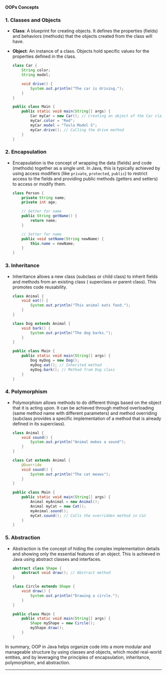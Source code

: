 **OOPs Concepts**

### 1. **Classes and Objects**

- **Class**: A blueprint for creating objects. It defines the properties (fields) and behaviors (methods) that the
  objects created from the class will have.
- **Object**: An instance of a class. Objects hold specific values for the properties defined in the class.

   ```java
   class Car {
       String color;
       String model;

       void drive() {
           System.out.println("The car is driving.");
       }
   }

   public class Main {
       public static void main(String[] args) {
           Car myCar = new Car(); // Creating an object of the Car class
           myCar.color = "Red";
           myCar.model = "Tesla Model S";
           myCar.drive(); // Calling the drive method
       }
   }
   ```

### 2. **Encapsulation**

- Encapsulation is the concept of wrapping the data (fields) and code (methods) together as a single unit. In Java, this
  is typically achieved by using access modifiers (like `private`, `protected`, `public`) to restrict access to the
  fields and providing public methods (getters and setters) to access or modify them.

   ```java
   class Person {
       private String name;
       private int age;

       // Getter for name
       public String getName() {
           return name;
       }

       // Setter for name
       public void setName(String newName) {
           this.name = newName;
       }
   }
   ```

### 3. **Inheritance**

- Inheritance allows a new class (subclass or child class) to inherit fields and methods from an existing class (
  superclass or parent class). This promotes code reusability.

   ```java
   class Animal {
       void eat() {
           System.out.println("This animal eats food.");
       }
   }

   class Dog extends Animal {
       void bark() {
           System.out.println("The dog barks.");
       }
   }

   public class Main {
       public static void main(String[] args) {
           Dog myDog = new Dog();
           myDog.eat(); // Inherited method
           myDog.bark(); // Method from Dog class
       }
   }
   ```

### 4. **Polymorphism**

- Polymorphism allows methods to do different things based on the object that it is acting upon. It can be achieved
  through method overloading (same method name with different parameters) and method overriding (subclass provides a
  specific implementation of a method that is already defined in its superclass).

   ```java
   class Animal {
       void sound() {
           System.out.println("Animal makes a sound");
       }
   }

   class Cat extends Animal {
       @Override
       void sound() {
           System.out.println("The cat meows");
       }
   }

   public class Main {
       public static void main(String[] args) {
           Animal myAnimal = new Animal();
           Animal myCat = new Cat();
           myAnimal.sound();
           myCat.sound(); // Calls the overridden method in Cat
       }
   }
   ```

### 5. **Abstraction**

- Abstraction is the concept of hiding the complex implementation details and showing only the essential features of an
  object. This is achieved in Java using abstract classes and interfaces.

   ```java
   abstract class Shape {
       abstract void draw(); // Abstract method
   }

   class Circle extends Shape {
       void draw() {
           System.out.println("Drawing a circle.");
       }
   }

   public class Main {
       public static void main(String[] args) {
           Shape myShape = new Circle();
           myShape.draw();
       }
   }
   ```

In summary, OOP in Java helps organize code into a more modular and manageable structure by using classes and objects,
which model real-world entities, and by leveraging the principles of encapsulation, inheritance, polymorphism, and
abstraction.

---

